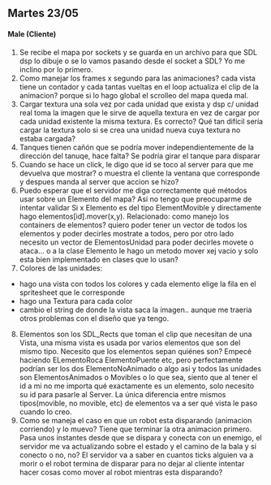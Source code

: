 ## Martes 23/05 ##
#### Male (Cliente) ####
1. Se recibe el mapa por sockets y se guarda en un archivo para que SDL dsp lo dibuje o se lo vamos pasando desde el socket a SDL? Yo me inclino por lo primero.
2. Como manejar los frames x segundo para las animaciones? cada vista tiene un contador y cada tantas vueltas en el loop actualiza el clip de la animacion? porque si lo hago global el scrolleo del mapa queda mal.
3. Cargar textura una sola vez por cada unidad que exista y dsp c/ unidad real toma la imagen que le sirve de aquella textura en vez de cargar por cada unidad existente la misma textura. Es correcto? Qué tan difícil sería cargar la textura solo si se crea una unidad nueva cuya textura no estaba cargada?
4. Tanques tienen cañón que se podría mover independientemente de la dirección del tanuqe, hace falta? Se podría girar el tanque para disparar
5. Cuando se hace un click, le digo que id se toco al server para que me devuelva que mostrar? o muestra el cliente la ventana que corresponde y despues manda al server que accion se hizo?
6. Puedo esperar que el servidor me diga correctamente qué métodos usar sobre un Elemento del mapa? Así no tengo que preocuparme de intentar validar Si x Elemento es del tipo ElementMovible y directamente hago elementos[id].mover(x,y). Relacionado: como manejo los containers de elementos? quiero poder tener un vector de todos los elementos y poder decirles mostrate a todos, pero por otro lado necesito un vector de ElementosUnidad para poder decirles movete o ataca...  o a la clase Elemento le hago un metodo mover xej vacio y solo esta bien implementado en clases que lo usan?
7. Colores de las unidades:
  * hago una vista con todos los colores y cada elemento elige la fila en el spritesheet que le corresponde
  * hago una Textura para cada color
  * cambio el string de donde la vista saca la imagen.. aunque me traeria otros problemas con el diseño que ya tengo.
  
8. Elementos son los SDL_Rects que toman el clip que necesitan de una Vista, una misma vista es usada por varios elementos que son del mismo tipo. Necesito que los elementos sepan quiénes son? Empecé haciendo ELementoRoca ElementoPuente etc, pero perfectamente podrían ser los dos ElementoNoAnimado o algo asi y todos las unidades son ElementosAnimados o Movibles o lo que sea, siento que al tener el id a mi no me importa qué exactamente es un elemento, solo necesito su id para pasarle al Server. La única diferencia entre mismos tipos(movible, no movible, etc) de elementos va a ser qué vista le paso cuando lo creo.
9. Como se maneja el caso en que un robot esta disparando (animacion corriendo) y lo muevo? Tiene que terminar la otra animacion primero. Pasa unos instantes desde que se dispara y conecta con un enemigo, el servidor me va actualizando sobre el estado y el camino de la bala y si conecto o no, no? El servidor va a saber en cuantos ticks alguien va a morir o el robot termina de disparar para no dejar al cliente intentar hacer cosas como mover al robot mientras esta disparando?
